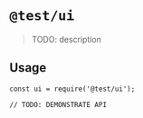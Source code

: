 # `@test/ui`

> TODO: description

## Usage

```
const ui = require('@test/ui');

// TODO: DEMONSTRATE API
```
